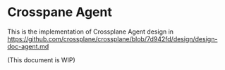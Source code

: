 # Crosspane Agent

This is the implementation of Crossplane Agent design in https://github.com/crossplane/crossplane/blob/7d942fd/design/design-doc-agent.md

(This document is WIP)
